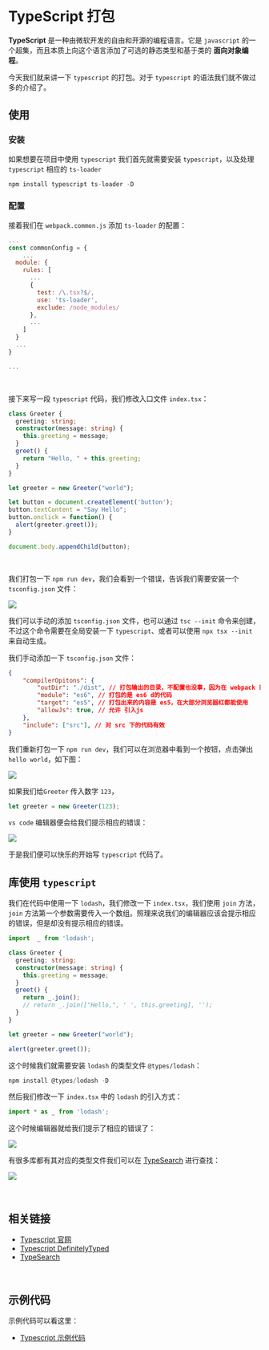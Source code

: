 # TypeScript 打包

**TypeScript** 是一种由微软开发的自由和开源的编程语言。它是 `javascript` 的一个超集，而且本质上向这个语言添加了可选的静态类型和基于类的 **面向对象编程**。

今天我们就来讲一下 `typescript` 的打包。对于 `typescript` 的语法我们就不做过多的介绍了。



## 使用

### 安装

如果想要在项目中使用 `typescript` 我们首先就需要安装 `typescript`，以及处理 `typescript` 相应的 `ts-loader` 

```javascript
npm install typescript ts-loader -D
```



### 配置

接着我们在 `webpack.common.js` 添加 `ts-loader` 的配置：

```javascript
...
const commonConfig = {
	...
  module: {
    rules: [
      ...
      {
        test: /\.tsx?$/,
        use: 'ts-loader',
        exclude: /node_modules/
      },
      ...
    ]
  }
  ...
}

...
```



&nbsp;

接下来写一段 `typescript` 代码，我们修改入口文件 `index.tsx`：

```typescript
class Greeter {
  greeting: string;
  constructor(message: string) {
    this.greeting = message;
  }
  greet() {
    return "Hello, " + this.greeting;
  }
}

let greeter = new Greeter("world");

let button = document.createElement('button');
button.textContent = "Say Hello";
button.onclick = function() {
  alert(greeter.greet());
}

document.body.appendChild(button);
```



&nbsp;

我们打包一下 `npm run dev`，我们会看到一个错误，告诉我们需要安装一个 `tsconfig.json` 文件：

![](./img/typescript1.png)

我们可以手动的添加 `tsconfig.json` 文件，也可以通过 `tsc --init` 命令来创建，不过这个命令需要在全局安装一下 `typescript`、或者可以使用 `npx tsx --init` 来自动生成。

我们手动添加一下 `tsconfig.json` 文件：

```json
{
	"compilerOpitons": {
		"outDir": "./dist", // 打包输出的目录，不配置也没事，因为在 webpack 已经配置了
		"module": "es6", // 打包的是 es6 d的代码
		"target": "es5", // 打包出来的内容是 es5，在大部分浏览器红都能使用
		"allowJs": true, // 允许 引入js
	},
	"include": ["src"], // 对 src 下的代码有效
}
```



我们重新打包一下 `npm run dev`，我们可以在浏览器中看到一个按钮，点击弹出 `hello world`，如下图：

![](./img/typescript2.png)



如果我们给`Greeter` 传入数字 `123`，

```typescript
let greeter = new Greeter(123);
```

`vs code` 编辑器便会给我们提示相应的错误：

![](./img/typescript4.png)



于是我们便可以快乐的开始写 `typescript` 代码了。



## 库使用 `typescript`

我们在代码中使用一下 `lodash`，我们修改一下 `index.tsx`，我们使用 `join` 方法，`join` 方法第一个参数需要传入一个数组。照理来说我们的编辑器应该会提示相应的错误，但是却没有提示相应的错误。

```typescript
import  _ from 'lodash';

class Greeter {
  greeting: string;
  constructor(message: string) {
    this.greeting = message;
  }
  greet() {
    return _.join();
    // return _.join(["Hello,", ' ', this.greeting], '');
  }
}

let greeter = new Greeter("world");

alert(greeter.greet());
```

这个时候我们就需要安装 `lodash` 的类型文件 `@types/lodash`：

```javascript
npm install @types/lodash -D
```

然后我们修改一下 `index.tsx` 中的 `lodash` 的引入方式：

```typescript
import * as _ from 'lodash';
```

这个时候编辑器就给我们提示了相应的错误了：

![](./img/typescript5.png)



有很多库都有其对应的类型文件我们可以在 [TypeSearch](https://microsoft.github.io/TypeSearch/) 进行查找：

![](./img/typescript3.png)



&nbsp;

## 相关链接

- [Typescript 官网](http://www.typescriptlang.org/)
- [Typescript DefinitelyTyped](https://github.com/DefinitelyTyped/DefinitelyTyped)
- [TypeSearch](https://microsoft.github.io/TypeSearch/)



&nbsp;

## 示例代码

示例代码可以看这里：

- [Typescript  示例代码](https://github.com/darrell0904/webpack-study-demo/tree/master/chapter3/typescript-demo)

